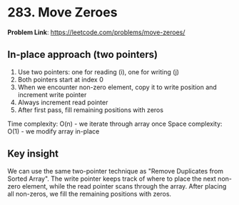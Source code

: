 # 283. Move Zeroes

**Problem Link**: https://leetcode.com/problems/move-zeroes/


## In-place approach (two pointers)
1. Use two pointers: one for reading (i), one for writing (j)
2. Both pointers start at index 0
3. When we encounter non-zero element, copy it to write position and increment write pointer
4. Always increment read pointer
5. After first pass, fill remaining positions with zeros

Time complexity: O(n) - we iterate through array once
Space complexity: O(1) - we modify array in-place


## Key insight
We can use the same two-pointer technique as "Remove Duplicates from Sorted Array". The write pointer keeps track of where to place the next non-zero element, while the read pointer scans through the array. After placing all non-zeros, we fill the remaining positions with zeros. 